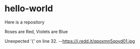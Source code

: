 # hello-world
Here is a repository

  Roses are Red,
  Violets are Blue

  Unexpected '{'
  on line 32.
      --https://i.redd.it/qpoxmn5qoyd01.jpg
